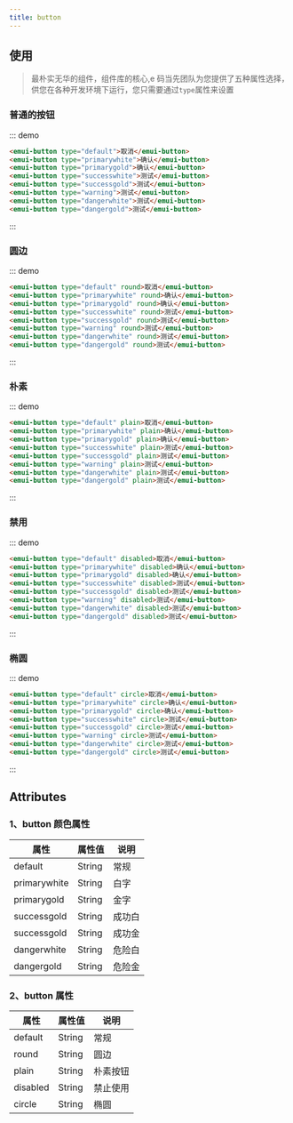 ```yaml
---
title: button
---
```


## 使用

> 最朴实无华的组件，组件库的核心,e 码当先团队为您提供了五种属性选择，供您在各种开发环境下运行，您只需要通过`type`属性来设置

### 普通的按钮

::: demo

```html
<emui-button type="default">取消</emui-button>
<emui-button type="primarywhite">确认</emui-button>
<emui-button type="primarygold">确认</emui-button>
<emui-button type="successwhite">测试</emui-button>
<emui-button type="successgold">测试</emui-button>
<emui-button type="warning">测试</emui-button>
<emui-button type="dangerwhite">测试</emui-button>
<emui-button type="dangergold">测试</emui-button>
```

:::

### 圆边

::: demo

```html
<emui-button type="default" round>取消</emui-button>
<emui-button type="primarywhite" round>确认</emui-button>
<emui-button type="primarygold" round>确认</emui-button>
<emui-button type="successwhite" round>测试</emui-button>
<emui-button type="successgold" round>测试</emui-button>
<emui-button type="warning" round>测试</emui-button>
<emui-button type="dangerwhite" round>测试</emui-button>
<emui-button type="dangergold" round>测试</emui-button>
```

:::

### 朴素

::: demo

```html
<emui-button type="default" plain>取消</emui-button>
<emui-button type="primarywhite" plain>确认</emui-button>
<emui-button type="primarygold" plain>确认</emui-button>
<emui-button type="successwhite" plain>测试</emui-button>
<emui-button type="successgold" plain>测试</emui-button>
<emui-button type="warning" plain>测试</emui-button>
<emui-button type="dangerwhite" plain>测试</emui-button>
<emui-button type="dangergold" plain>测试</emui-button>
```

:::

### 禁用

::: demo

```html
<emui-button type="default" disabled>取消</emui-button>
<emui-button type="primarywhite" disabled>确认</emui-button>
<emui-button type="primarygold" disabled>确认</emui-button>
<emui-button type="successwhite" disabled>测试</emui-button>
<emui-button type="successgold" disabled>测试</emui-button>
<emui-button type="warning" disabled>测试</emui-button>
<emui-button type="dangerwhite" disabled>测试</emui-button>
<emui-button type="dangergold" disabled>测试</emui-button>
```

:::

### 椭圆

::: demo

```html
<emui-button type="default" circle>取消</emui-button>
<emui-button type="primarywhite" circle>确认</emui-button>
<emui-button type="primarygold" circle>确认</emui-button>
<emui-button type="successwhite" circle>测试</emui-button>
<emui-button type="successgold" circle>测试</emui-button>
<emui-button type="warning" circle>测试</emui-button>
<emui-button type="dangerwhite" circle>测试</emui-button>
<emui-button type="dangergold" circle>测试</emui-button>
```

:::

## Attributes

### 1、button 颜色属性

| 属性         | 属性值 | 说明   |
| ------------ | ------ | ------ |
| default      | String | 常规   |
| primarywhite | String | 白字   |
| primarygold  | String | 金字   |
| successgold  | String | 成功白 |
| successgold  | String | 成功金 |
| dangerwhite  | String | 危险白 |
| dangergold   | String | 危险金 |

### 2、button 属性

| 属性     | 属性值 | 说明     |
| -------- | ------ | -------- |
| default  | String | 常规     |
| round    | String | 圆边     |
| plain    | String | 朴素按钮 |
| disabled | String | 禁止使用 |
| circle   | String | 椭圆     |
